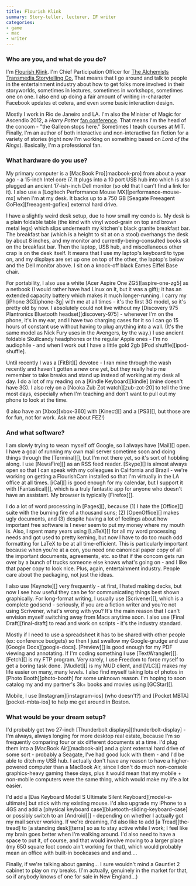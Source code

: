 ```yaml
---
title: Flourish Klink
summary: Story-teller, lecturer, IF writer
categories:
- game
- mac
- writer
---
```


### Who are you, and what do you do?

I'm [Flourish Klink](http://www.madelineklink.com/ "Flourish's website."). I'm Chief Participation Officer for [The Alchemists Transmedia Storytelling Co.](http://www.thealchemists.com/ "A storytelling company.") That means that I go around and talk to people in the entertainment industry about how to get folks more involved in their storyworlds, sometimes in lectures, sometimes in workshops, sometimes one on one. I also end up doing a fair amount of writing in-character Facebook updates et cetera, and even some basic interaction design.

Mostly I work in Rio de Janeiro and LA. I'm also the Minister of Magic for Ascendio 2012, a *Harry Potter* [fan conference](http://www.hp2012.org/ "A Harry Potter conference."). That means I'm the head of the concom - "the Galleon stops here." Sometimes I teach courses at MIT. Finally, I'm an author of both interactive and non-interactive fan fiction for a variety of stories (right now I'm working on something based on *Lord of the Rings*). Basically, I'm a professional fan.

### What hardware do you use?

My primary computer is a [MacBook Pro][macbook-pro] from about a year ago - a 15-inch Intel core i7.  It plugs into a 10 port USB hub into which is also plugged an ancient 17-ish-inch Dell monitor (so old that I can't find a link for it). I also use a [Logitech Performance Mouse MX][performance-mouse-mx] when I'm at my desk. It backs up to a 750 GB [Seagate Freeagent GoFlex][freeagent-goflex] external hard drive. 

I have a slightly weird desk setup, due to how small my condo is. My desk is a plain foldable table (the kind with vinyl wood-grain on top and brown metal legs) which slips underneath my kitchen's black granite breakfast bar. The breakfast bar (which is a height to sit at on a stool) overhangs the desk by about 8 inches, and my monitor and currently-being-consulted books sit on the breakfast bar. Then the laptop, USB hub, and miscellaneous other crap is on the desk itself. It means that I use my laptop's keyboard to type on, and my displays are set up one on top of the other, the laptop's below and the Dell monitor above. I sit on a knock-off black Eames Eiffel Base chair.

For portability, I also use a white [Acer Aspire One ZG5][aspire-one-zg5] as a netbook (I would rather have had Linux on it, but it was a gift); it has an extended capacity battery which makes it much longer-running. I carry my [iPhone 3G][iphone-3g] with me at all times - it's the first 3G model, so it's pretty old by now. I absolutely could not live without my [Discovery 975 Plantronics Bluetooth headset][discovery-975] - whenever I'm on the phone, it's in my ear, and I have two charging cases for it so I can go 15 hours of constant use without having to plug anything into a wall. (It's the same model as Nick Fury uses in the Avengers, by the way.) I use ancient foldable Skullcandy headphones or the regular Apple ones - I'm no audiophile - and when I work out I have a little gold 2gb [iPod shuffle][ipod-shuffle].

Until recently I was a [FitBit][] devotee - I ran mine through the wash recently and haven't gotten a new one yet, but they really help me remember to take breaks and stand up instead of working at my desk all day. I do a lot of my reading on a [Kindle Keyboard][kindle] (mine doesn't have 3G). I also rely on a [Nooka Zub Zot watch][zub-zot-20] to tell the time most days, especially when I'm teaching and don't want to pull out my phone to look at the time.

(I also have an [Xbox][xbox-360] with [Kinect][] and a [PS3][], but those are for fun, not for work. Ask me about FEZ!)

### And what software?

I am slowly trying to wean myself off Google, so I always have [Mail][] open. I have a goal of running my own mail server sometime soon and doing things through the [Terminal][], but I'm not there yet, so it's sort of hobbling along. I use [NewsFire][] as an RSS feed reader. [Skype][] is almost always open so that I can speak with my colleagues in California and Brazil - we're working on getting a FlourishCam installed so that I'm virtually in the LA office at all times. [iCal][] is good enough for my calendar, but I support it with [Fantastical][], which is a truly fantastic app for anyone who doesn't have an assistant. My browser is typically [Firefox][].

I do a lot of word processing in [Pages][], because (1) I hate the [Office][] suite with the burning fire of a thousand suns; (2) [OpenOffice][] makes ugly documents, and (3) despite having a lot of feelings about how important free software is I never seem to put my money where my mouth is. Also, I spent many years using [LaTeX][] for all my word processing needs and got used to pretty kerning, but now I have to do too much odd formatting for LaTeX to be at all time-efficient. This is particularly important because when you're at a con, you need one canonical paper copy of all the important documents, agreements, etc. so that if the concom gets run over by a bunch of trucks someone else knows what's going on - and I like that paper copy to look nice. Plus, again, entertainment industry. People care about the packaging, not just the ideas.

I also use [Keynote][] very frequently - at first, I hated making decks, but now I see how useful they can be for communicating things best shown graphically. For long-format writing, I usually use [Scrivener][], which is a complete godsend - seriously, if you are a fiction writer and you're not using Scrivener, what's wrong with you? It's the main reason that I can't envision myself switching away from Macs anytime soon. I also use [Final Draft][final-draft] to read and work on scripts - it's the industry standard.

Mostly if I need to use a spreadsheet it has to be shared with other people (ex: conference budgets) so then I just swallow my Google-grudge and use [Google Docs][google-docs]. [Preview][] is good enough for my PDF viewing and annotating. If I'm coding something I use [TextWrangler][]. [Fetch][] is my FTP program. Very rarely, I use Freedom to force myself to get a boring task done. [Mudlet][] is my MUD client, and [VLC][] makes my life easier on many, many levels. I also find myself taking lots of photos in [Photo Booth][photo-booth] for some unknown reason. I'm hoping to soon catalog my and my partner's 3k+ books and movies using [GCStar][].

Mobile, I use [Instagram][instagram-ios] (who doesn't?) and [Pocket MBTA][pocket-mbta-ios] to help me get around in Boston.

### What would be your dream setup?

I'd probably get two 27-inch [Thunderbolt displays][thunderbolt-display] - I'm always, always longing for more desktop real estate, because I'm so frequently comparing four or six different documents at a time. I'd plug them into a [MacBook Air][macbook-air] and a giant external hard drive of some sort - probably a Seagate, I've had good luck with them - and I'd be able to ditch my USB hub. I actually don't have any reason to have a higher-powered computer than a MacBook Air, since I don't do much non-console graphics-heavy gaming these days, plus it would mean that my mobile + non-mobile computers were the same thing, which would make my life a lot easier.

I'd add a [Das Keyboard Model S Ultimate Silent Keyboard][model-s-ultimate] but stick with my existing mouse. I'd also upgrade my iPhone to a 4GS and add a [physical keyboard case][bluetooth-sliding-keyboard-case] or possibly switch to an [Android][] - depending on whether I actually got my mail server working. If we're dreaming, I'd also like to add [a Tread][the-tread] to [a standing desk][terra] so as to stay active while I work; I feel like my brain goes better when I'm walking around. I'd also need to have a space to put it, of course, and that would involve moving to a larger place (my 650 square foot condo ain't working for that), which would probably mean an office with built-in bookcases and and and....

Finally, if we're talking about gaming... I sure wouldn't mind a Gauntlet 2 cabinet to play on my breaks. (I'm actually, genuinely in the market for that, so if anybody knows of one for sale in New England...)